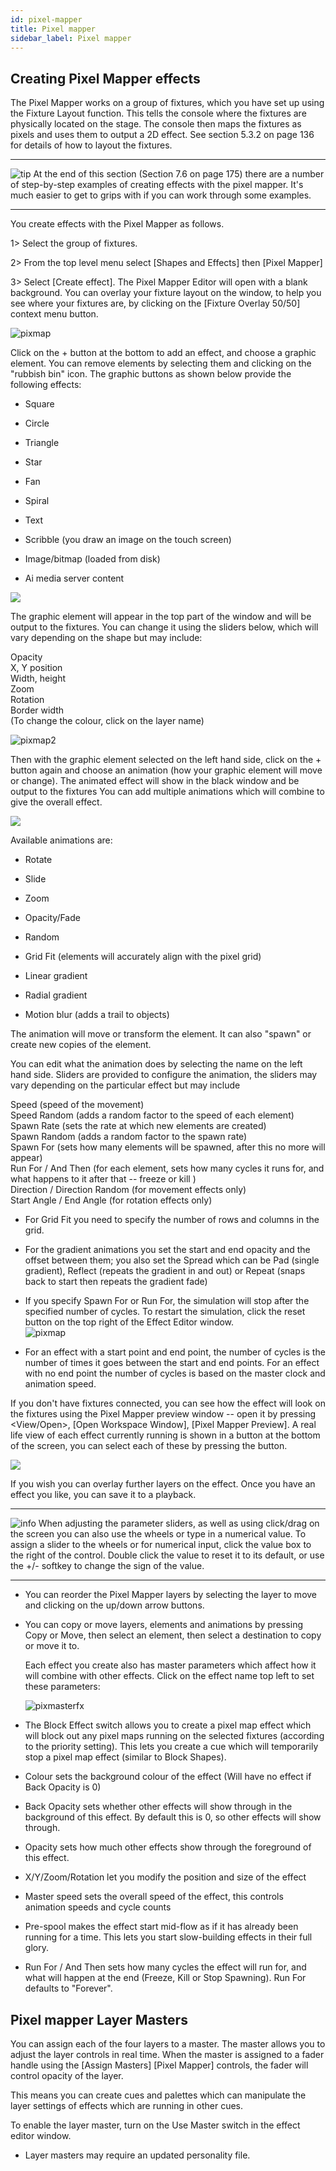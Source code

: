 ```yaml
---
id: pixel-mapper 
title: Pixel mapper
sidebar_label: Pixel mapper
---
```


Creating Pixel Mapper effects
-----------------------------

The Pixel Mapper works on a group of fixtures, which you have set up
using the Fixture Layout function. This tells the console where the
fixtures are physically located on the stage. The console then maps the
fixtures as pixels and uses them to output a 2D effect. See section
5.3.2 on page 136 for details of how to layout the fixtures.

  -------------------------------------------------------------------------------------------- --------------------------------------------------------------------------------------------------------------------------------------------------------------------------------------------------------------------------
  ![tip](/docs/images/image7.png)   At the end of this section (Section 7.6 on page 175) there are a number of step-by-step examples of creating effects with the pixel mapper. It's much easier to get to grips with if you can work through some examples.
  -------------------------------------------------------------------------------------------- --------------------------------------------------------------------------------------------------------------------------------------------------------------------------------------------------------------------------

You create effects with the Pixel Mapper as follows.

1\> Select the group of fixtures.

2\> From the top level menu select \[Shapes and Effects\] then \[Pixel
Mapper\]

3\> Select \[Create effect\]. The Pixel Mapper Editor will open with a
blank background. You can overlay your fixture layout on the window, to
help you see where your fixtures are, by clicking on the \[Fixture
Overlay 50/50\] context menu button.

![pixmap](/docs/images/image195.png)

Click on the + button at the bottom to add an effect, and choose a
graphic element. You can remove elements by selecting them and clicking
on the "rubbish bin" icon. The graphic buttons as shown below provide
the following effects:

-   Square

-   Circle

-   Triangle

-   Star

-   Fan

-   Spiral

-   Text

-   Scribble (you draw an image on the touch screen)

-   Image/bitmap (loaded from disk)

-   Ai media server content

![](/docs/images/image196.png)

The graphic element will appear in the top part of the window and will
be output to the fixtures. You can change it using the sliders below,
which will vary depending on the shape but may include:

Opacity\
X, Y position\
Width, height\
Zoom\
Rotation\
Border width\
(To change the colour, click on the layer name)

![pixmap2](/docs/images/image197.png)

Then with the graphic element selected on the left hand side, click on
the + button again and choose an animation (how your graphic element
will move or change). The animated effect will show in the black window
and be output to the fixtures You can add multiple animations which will
combine to give the overall effect.

![](/docs/images/image198.png)

Available animations are:

-   Rotate

-   Slide

-   Zoom

-   Opacity/Fade

-   Random

-   Grid Fit (elements will accurately align with the pixel grid)

-   Linear gradient

-   Radial gradient

-   Motion blur (adds a trail to objects)

The animation will move or transform the element. It can also "spawn" or
create new copies of the element.

You can edit what the animation does by selecting the name on the left
hand side. Sliders are provided to configure the animation, the sliders
may vary depending on the particular effect but may include

Speed (speed of the movement)\
Speed Random (adds a random factor to the speed of each element)\
Spawn Rate (sets the rate at which new elements are created)\
Spawn Random (adds a random factor to the spawn rate)\
Spawn For (sets how many elements will be spawned, after this no more
will appear)\
Run For / And Then (for each element, sets how many cycles it runs for,
and what happens to it after that -- freeze or kill )\
Direction / Direction Random (for movement effects only)\
Start Angle / End Angle (for rotation effects only)

-   For Grid Fit you need to specify the number of rows and columns in
    the grid.

-   For the gradient animations you set the start and end opacity and
    the offset between them; you also set the Spread which can be Pad
    (single gradient), Reflect (repeats the gradient in and out) or
    Repeat (snaps back to start then repeats the gradient fade)

-   If you specify Spawn For or Run For, the simulation will stop after
    the specified number of cycles. To restart the simulation, click the
    reset button on the top right of the Effect Editor window.\
    ![pixmap](/docs/images/image195.png)

-   For an effect with a start point and end point, the number of cycles
    is the number of times it goes between the start and end points. For
    an effect with no end point the number of cycles is based on the
    master clock and animation speed.

If you don't have fixtures connected, you can see how the effect will
look on the fixtures using the Pixel Mapper preview window -- open it by
pressing \<View/Open\>, \[Open Workspace Window\], \[Pixel Mapper
Preview\]. A real life view of each effect currently running is shown in
a button at the bottom of the screen, you can select each of these by
pressing the button.

![](/docs/images/image199.png)

If you wish you can overlay further layers on the effect. Once you have
an effect you like, you can save it to a playback.

  --------------------------------------------------------------------------------------------- ----------------------------------------------------------------------------------------------------------------------------------------------------------------------------------------------------------------------------------------------------------------------------------------------------------------------------------------------------------------
  ![info](/docs/images/image6.png)   When adjusting the parameter sliders, as well as using click/drag on the screen you can also use the wheels or type in a numerical value. To assign a slider to the wheels or for numerical input, click the value box to the right of the control. Double click the value to reset it to its default, or use the +/- softkey to change the sign of the value.
  --------------------------------------------------------------------------------------------- ----------------------------------------------------------------------------------------------------------------------------------------------------------------------------------------------------------------------------------------------------------------------------------------------------------------------------------------------------------------

-   You can reorder the Pixel Mapper layers by selecting the layer to
    move and clicking on the up/down arrow buttons.

-   You can copy or move layers, elements and animations by pressing
    Copy or Move, then select an element, then select a destination to
    copy or move it to.

    Each effect you create also has master parameters which affect how
    it will combine with other effects. Click on the effect name top
    left to set these parameters:

    ![pixmasterfx](/docs/images/image200.png)

-   The Block Effect switch allows you to create a pixel map effect
    which will block out any pixel maps running on the selected fixtures
    (according to the priority setting). This lets you create a cue
    which will temporarily stop a pixel map effect (similar to Block
    Shapes).

-   Colour sets the background colour of the effect (Will have no effect
    if Back Opacity is 0)

-   Back Opacity sets whether other effects will show through in the
    background of this effect. By default this is 0, so other effects
    will show through.

-   Opacity sets how much other effects show through the foreground of
    this effect.

-   X/Y/Zoom/Rotation let you modify the position and size of the effect

-   Master speed sets the overall speed of the effect, this controls
    animation speeds and cycle counts

-   Pre-spool makes the effect start mid-flow as if it has already been
    running for a time. This lets you start slow-building effects in
    their full glory.

-   Run For / And Then sets how many cycles the effect will run for, and
    what will happen at the end (Freeze, Kill or Stop Spawning). Run For
    defaults to "Forever".

Pixel mapper Layer Masters
--------------------------

You can assign each of the four layers to a master. The master allows
you to adjust the layer controls in real time. When the master is
assigned to a fader handle using the \[Assign Masters\] \[Pixel Mapper\]
controls, the fader will control opacity of the layer.

This means you can create cues and palettes which can manipulate the
layer settings of effects which are running in other cues.

To enable the layer master, turn on the Use Master switch in the effect
editor window.

-   Layer masters may require an updated personality file.


